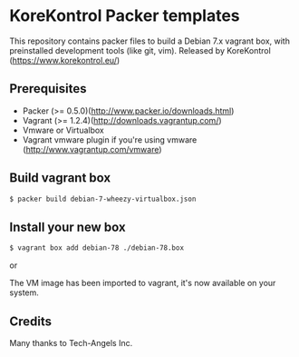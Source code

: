 # KoreKontrol Packer templates
This repository contains packer files to build a Debian 7.x vagrant box,
with preinstalled development tools (like git, vim). Released by
KoreKontrol (https://www.korekontrol.eu/)

## Prerequisites

* Packer (>= 0.5.0)(http://www.packer.io/downloads.html)
* Vagrant (>= 1.2.4)(http://downloads.vagrantup.com/)
* Vmware or Virtualbox
* Vagrant vmware plugin if you're using vmware (http://www.vagrantup.com/vmware)

## Build vagrant box

```bash
$ packer build debian-7-wheezy-virtualbox.json
```


## Install your new box

```bash
$ vagrant box add debian-78 ./debian-78.box
```

or

The VM image has been imported to vagrant, it's now available on your system.

## Credits

  Many thanks to Tech-Angels Inc.
